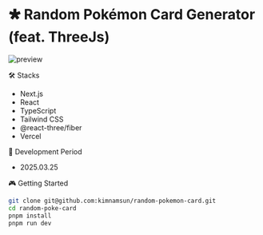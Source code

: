 # 🞴 Random Pokémon Card Generator (feat. ThreeJs)

![preview](https://random-pokemon-card.vercel.app/preview.png)

🛠️ Stacks

- Next.js
- React
- TypeScript
- Tailwind CSS
- @react-three/fiber
- Vercel

📅 Development Period

- 2025.03.25

🎮 Getting Started

```bash
git clone git@github.com:kimnamsun/random-pokemon-card.git
cd random-poke-card
pnpm install
pnpm run dev
```
